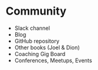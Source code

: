 # Community

- Slack channel
- Blog
- GitHub repository
- Other books (Joel & Dion)
- Coaching Gig Board
- Conferences, Meetups, Events